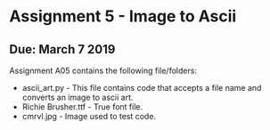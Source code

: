 # Assignment 5 - Image to Ascii
## Due: March 7 2019

Assignment A05 contains the following file/folders:

- ascii_art.py - This file contains code that accepts a file name and converts an image to ascii art.
- Richie Brusher.ttf - True font file.
- cmrvl.jpg - Image used to test code.
